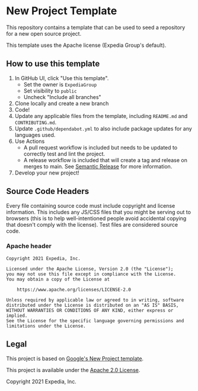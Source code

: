 # New Project Template

This repository contains a template that can be used to seed a repository for a new open source project.

This template uses the Apache license (Expedia Group's default).

## How to use this template

1. In GitHub UI, click "Use this template".
   - Set the owner is `ExpediaGroup`
   - Set visibility to `public`
   - Uncheck "Include all branches"
2. Clone locally and create a new branch
3. Code!
4. Update any applicable files from the template, including `README.md` and `CONTRIBUTING.md`.
5. Update `.github/dependabot.yml` to also include package updates for any languages used.
6. Use Actions
   - A pull request workflow is included but needs to be updated to correctly test and lint the project.
   - A release workflow is included that will create a tag and release on merges to main. See [Semantic Release](https://github.com/semantic-release/semantic-release) for more information.
7. Develop your new project!

## Source Code Headers

Every file containing source code must include copyright and license
information. This includes any JS/CSS files that you might be serving out to
browsers (this is to help well-intentioned people avoid accidental copying that
doesn't comply with the license). Test files are considered source code.

### Apache header

    Copyright 2021 Expedia, Inc.

    Licensed under the Apache License, Version 2.0 (the "License");
    you may not use this file except in compliance with the License.
    You may obtain a copy of the License at

        https://www.apache.org/licenses/LICENSE-2.0

    Unless required by applicable law or agreed to in writing, software
    distributed under the License is distributed on an "AS IS" BASIS,
    WITHOUT WARRANTIES OR CONDITIONS OF ANY KIND, either express or implied.
    See the License for the specific language governing permissions and
    limitations under the License.

## Legal

This project is based on [Google's New Project template](https://github.com/google/new-project).

This project is available under the [Apache 2.0 License](http://www.apache.org/licenses/LICENSE-2.0.html).

Copyright 2021 Expedia, Inc.
